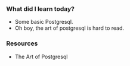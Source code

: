 ### What did I learn today?

- Some basic Postgresql.
- Oh boy, the art of postgresql is hard to read.
### Resources
- The Art of Postgresql
